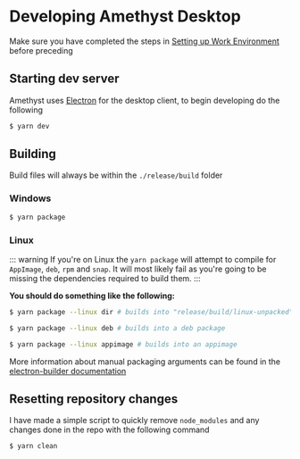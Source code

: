 # Developing Amethyst Desktop
Make sure you have completed the steps in [Setting up Work Environment](./setting_up_environment.md) before preceding

## Starting dev server
Amethyst uses [Electron](https://www.electronjs.org/) for the desktop client, to begin developing do the following

```sh
$ yarn dev
```

## Building 
Build files will always be within the `./release/build` folder

### Windows
```sh
$ yarn package
```

### Linux

::: warning
If you're on Linux the `yarn package` will attempt to compile for
`AppImage`, `deb`, `rpm` and `snap`. It will most likely fail as you're going to be missing the
dependencies required to build them.
:::


**You should do something like the following:**

```sh
$ yarn package --linux dir # builds into "release/build/linux-unpacked"
```

```sh
$ yarn package --linux deb # builds into a deb package
```

```sh
$ yarn package --linux appimage # builds into an appimage
```

More information about manual packaging arguments can be found in the [electron-builder documentation](https://www.electron.build/configuration/linux.html)


## Resetting repository changes
I have made a simple script to quickly remove `node_modules` and any changes done in the repo with the following command

```sh
$ yarn clean
```
